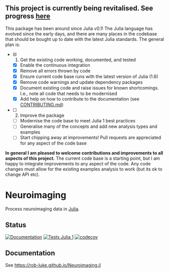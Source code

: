 ## This project is currently being revitalised. See progress [here](https://github.com/rob-luke/Neuroimaging.jl/projects/1)

This package has been around since Julia v0.1!
The Julia language has evolved since the early days,
and there are many places in the codebase that should be bought up to date with the latest Julia standards. 
The general plan is:

- [x] 1. Get the existing code working, documented, and tested
  - [x] Enable the continuous integration
  - [x] Remove all errors thrown by code
  - [x] Ensure current code base runs with the latest version of Julia (1.6)
  - [x] Remove code warnings and update dependency packages
  - [x] Document existing code and raise issues for known shortcomings. I.e., note all code that needs to be modernised
  - [x] Add help on how to contribute to the documentation (see [CONTRIBUTING.md](https://github.com/rob-luke/Neuroimaging.jl/blob/main/CONTRIBUTING.md))
- [ ] 2. Improve the package
  - [ ] Modernise the code base to meet Julia 1 best practices
  - [ ] Generalise many of the concepts and add new analysis types and examples
  - [ ] Start chipping away at improvements! Pull requests are appreciated for any aspect of the code base

**In general I am pleased to welcome contributions and improvements to all aspects of this project.**
The current code base is a starting point, but I am happy to integrate improvements to any aspect of the code.
Any code changes must allow for the existing examples analysis to work (but its ok to change API etc).


# Neuroimaging

Process neuroimaging data in [Julia](http://julialang.org/).  


## Status

[![Documentation](https://img.shields.io/badge/Documentation-dev-green)](https://rob-luke.github.io/Neuroimaging.jl/)
[![Tests Julia 1](https://github.com/rob-luke/Neuroimaging.jl/actions/workflows/runtests.yml/badge.svg)](https://github.com/rob-luke/Neuroimaging.jl/actions/workflows/runtests.yml)
[![codecov](https://codecov.io/gh/rob-luke/Neuroimaging.jl/branch/main/graph/badge.svg?token=8IY5Deklvg)](https://codecov.io/gh/rob-luke/Neuroimaging.jl)


## Documentation

See https://rob-luke.github.io/Neuroimaging.jl
